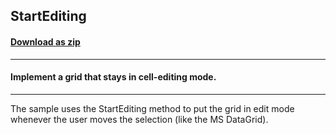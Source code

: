 ## StartEditing
#### [Download as zip](https://grapecity.github.io/DownGit/#/home?url=https://github.com/GrapeCity/ComponentOne-WinForms-Samples/tree/master/NetFramework\FlexGrid\VB\StartEditing)
____
#### Implement a grid that stays in cell-editing mode.
____
The sample uses the StartEditing method to put the grid in edit mode whenever the user moves the selection (like the MS DataGrid).
